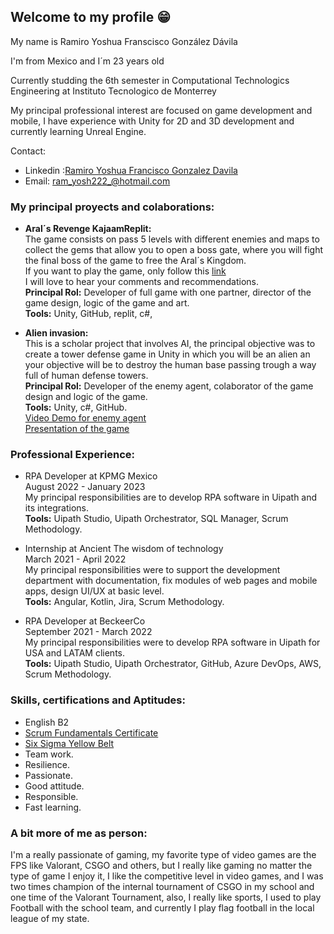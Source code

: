 ## Welcome to my profile 😁

My name is Ramiro Yoshua Franscisco González Dávila

I'm from Mexico and I´m 23 years old

Currently studding the 6th semester in Computational Technologics Engineering at Instituto Tecnologico de Monterrey

My principal professional interest are focused on game development and mobile, I have experience with Unity for 2D and 3D development and currently learning Unreal Engine.

Contact:
- Linkedin :[Ramiro Yoshua Francisco Gonzalez Davila](https://www.linkedin.com/in/ramiro-yoshua-francisco-gonzalez-davila-625275165/)
- Email: ram_yosh222_@hotmail.com

### My principal proyects and colaborations:

- __Aral´s Revenge KajaamReplit:__<br>
   The game consists on pass 5 levels with different enemies and maps to collect the gems that allow you to open a boss gate, where you will fight the final boss of the game to free the Aral´s Kingdom.<br>
   If you want to play the game, only follow this [link](https://Arals-Revenge.ramiroyoshuafra.repl.co) <br>
   I will love to hear your comments and recommendations.<br>
   __Principal Rol:__ Developer of full game with one partner, director of the game design, logic of the game and art.<br>
   __Tools:__ Unity, GitHub, replit, c#, <br>
 
- __Alien invasion:__<br>
  This is a scholar project that involves AI, the principal objective was to create a tower defense game in Unity in which you will be an alien an your objective will be to destroy the human base passing trough a way full of human defense towers. <br>
  __Principal Rol:__ Developer of the enemy agent, colaborator of the game design and logic of the game.<br>
   __Tools:__ Unity, c#, GitHub.<br>
  [Video Demo for enemy agent](https://drive.google.com/file/d/19ozpDaTk2Nyoxjzefj6TxdjBelqNussH/view?usp=sharing)<br>
  [Presentation of the game](https://docs.google.com/presentation/d/1xxE3dso6KpFnMlHAdAFBkCxSzggKivtPXmTlO8gKAas/edit?usp=sharing)
 
 
### Professional Experience:

 - RPA Developer at KPMG Mexico <br>
 August 2022 - January 2023 <br>
 My principal responsibilities are to develop RPA software in Uipath and its integrations.<br>
 __Tools:__ Uipath Studio, Uipath Orchestrator, SQL Manager, Scrum Methodology.
 
 - Internship at Ancient The wisdom of technology <br>
 March 2021 - April 2022 <br>
 My principal responsibilities were to support the development department with documentation, fix modules of web pages and mobile apps, design UI/UX at basic level.<br>
 __Tools:__ Angular, Kotlin, Jira, Scrum Methodology.
 
 - RPA Developer at BeckeerCo <br>
 September 2021 - March 2022 <br>
 My principal responsibilities were to develop RPA software in Uipath for USA and LATAM clients.<br>
 __Tools:__ Uipath Studio, Uipath Orchestrator, GitHub, Azure DevOps, AWS, Scrum Methodology.

### Skills, certifications and Aptitudes:
- English B2
- [Scrum Fundamentals Certificate](https://c46e136a583f7e334124-ac22991740ab4ff17e21daf2ed577041.ssl.cf1.rackcdn.com/Certificate/ScrumFundamentalsCertified-RamiroYoshuaFranciscoGonzalezDavila-892336.pdf)<br>
- [Six Sigma Yellow Belt](http://81cd1176253f3f59d435-ac22991740ab4ff17e21daf2ed577041.r77.cf1.rackcdn.com/Certificate/SixSigmaYellowBelt-RamiroYoshuaFranciscoGonzalezDavila-845398.pdf)<br>
- Team work.<br>
- Resilience.<br>
- Passionate.<br>
- Good attitude.<br>
- Responsible.<br>
- Fast learning.<br>

### A bit more of me as person:
I'm a really passionate of gaming, my favorite type of video games are the FPS like Valorant, CSGO and others, but I really like gaming no matter the type of game I enjoy it, I like the competitive level in video games, and I was two times champion of the internal tournament of CSGO in my school and one time of the Valorant Tournament, also, I really like sports, I used to play Football with the school team, and currently I play flag football in the local league of my state.
